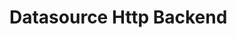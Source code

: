 <!-- This README file is going to be the one displayed on the Grafana.com website for your plugin -->

# Datasource Http Backend


